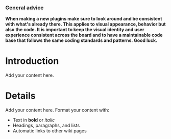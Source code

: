 ### General advice ###
**When making a new plugins make sure to look around and be consistent with what's already there. This applies to visual appearance, behavior but also the code. It is important to keep the visual identity and user experience consistent across the board and to have a maintainable code base that follows the same coding standards and patterns. Good luck.**

# Introduction #

Add your content here.


# Details #

Add your content here.  Format your content with:
  * Text in **bold** or _italic_
  * Headings, paragraphs, and lists
  * Automatic links to other wiki pages